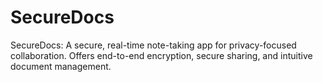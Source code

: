 # SecureDocs
SecureDocs: A secure, real-time note-taking app for privacy-focused collaboration. Offers end-to-end encryption, secure sharing, and intuitive document management.
